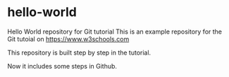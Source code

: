 # hello-world
Hello World repository for Git tutorial
This is an example repository for the Git tutoial on https://www.w3schools.com

This repository is built step by step in the tutorial.

Now it includes some steps in Github.
